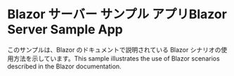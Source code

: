 # <a name="blazor-server-sample-app"></a><span data-ttu-id="25d25-101">Blazor サーバー サンプル アプリ</span><span class="sxs-lookup"><span data-stu-id="25d25-101">Blazor Server Sample App</span></span>

<span data-ttu-id="25d25-102">このサンプルは、Blazor のドキュメントで説明されている Blazor シナリオの使用方法を示しています。</span><span class="sxs-lookup"><span data-stu-id="25d25-102">This sample illustrates the use of Blazor scenarios described in the Blazor documentation.</span></span>
